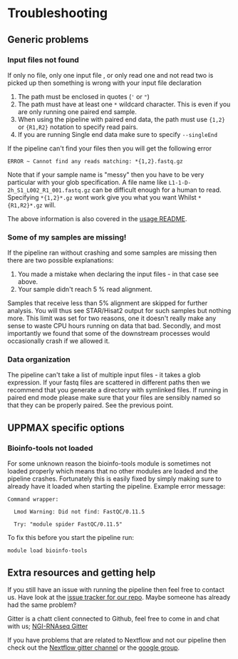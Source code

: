 # Troubleshooting

## Generic problems

### Input files not found

If only no file, only one input file , or only read one and not read two is picked up then something is wrong with your input file declaration

1. The path must be enclosed in quotes (`'` or `"`)
2. The path must have at least one `*` wildcard character. This is even if you are only running one paired end sample.
3. When using the pipeline with paired end data, the path must use `{1,2}` or `{R1,R2}` notation to specify read pairs.
4.  If you are running Single end data make sure to specify `--singleEnd`

If the pipeline can't find your files then you will get the following error

```
ERROR ~ Cannot find any reads matching: *{1,2}.fastq.gz
```

Note that if your sample name is "messy" then you have to be very particular with your glob specification. A file name like `L1-1-D-2h_S1_L002_R1_001.fastq.gz` can be difficult enough for a human to read. Specifying `*{1,2}*.gz` wont work give you what you want Whilst `*{R1,R2}*.gz` will.

The above information is also covered in the [usage README](usage.md#--reads).



### Some of my samples are missing!
If the pipeline ran without crashing and some samples are missing then there are two possible explanations:

1. You made a mistake when declaring the input files - in that case see above.
2. Your sample didn't reach 5 % read alignment.

Samples that receive less than 5% alignment are skipped for further analysis. You will thus see STAR/Hisat2 output for such samples but nothing more. This limit was set for two reasons, one it doesn't really make any sense to waste CPU hours running on data that bad. Secondly, and most importantly we found that some of the downstream processes would occasionally crash if we allowed it.

### Data organization
The pipeline can't take a list of multiple input files - it takes a glob expression. If your fastq files are scattered in different paths then we recommend that you generate a directory with symlinked files. If running in paired end mode please make sure that your files are sensibly named so that they can be properly paired. See the previous point.

## UPPMAX specific options

### Bioinfo-tools not loaded
For some unknown reason the bioinfo-tools module is sometimes not loaded properly which means that no other modules are loaded and the pipeline crashes. Fortunately this is easily fixed by simply making sure to already have it loaded when starting the pipeline.
Example error message:

```
Command wrapper:

  Lmod Warning: Did not find: FastQC/0.11.5

  Try: "module spider FastQC/0.11.5"

```

To fix this before you start the pipeline run:

```
module load bioinfo-tools
```


## Extra resources and getting help
If you still have an issue with running the pipeline then feel free to contact us.
Have look at the [issue tracker for our repo](https://github.com/SciLifeLab/NGI-RNAseq/issues). Maybe someone has already had the same problem?

Gitter is a chatt client connected to Github, feel free to come in and chat with us;
[NGI-RNAseq Gitter]((https://gitter.im/SciLifeLab/NGI-RNAseq))

If you have problems that are related to Nextflow and not our pipeline then check out the [Nextflow gitter channel](https://gitter.im/nextflow-io/nextflow) or the [google group](https://groups.google.com/forum/#!forum/nextflow).

